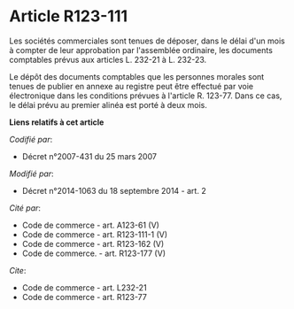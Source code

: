 # Article R123-111

Les sociétés commerciales sont tenues de déposer, dans le délai d'un mois à compter de leur approbation par l'assemblée
ordinaire, les documents comptables prévus aux articles L. 232-21 à L. 232-23. 

Le dépôt des documents comptables que les personnes morales sont tenues de publier en annexe au registre peut être effectué
par voie électronique dans les conditions prévues à l'article R. 123-77. Dans ce cas, le délai prévu au premier alinéa est
porté à deux mois.

**Liens relatifs à cet article**

_Codifié par_:

  - Décret n°2007-431 du 25 mars 2007

_Modifié par_:

  - Décret n°2014-1063 du 18 septembre 2014 - art. 2

_Cité par_:

  - Code de commerce - art. A123-61 (V)
  - Code de commerce - art. R123-111-1 (V)
  - Code de commerce - art. R123-162 (V)
  - Code de commerce. - art. R123-177 (V)

_Cite_:

  - Code de commerce - art. L232-21
  - Code de commerce - art. R123-77
